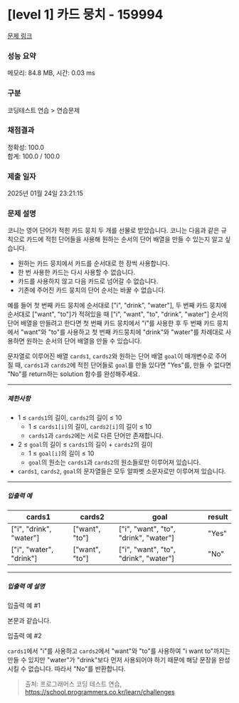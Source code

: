 # [level 1] 카드 뭉치 - 159994 

[문제 링크](https://school.programmers.co.kr/learn/courses/30/lessons/159994) 

### 성능 요약

메모리: 84.8 MB, 시간: 0.03 ms

### 구분

코딩테스트 연습 > 연습문제

### 채점결과

정확성: 100.0<br/>합계: 100.0 / 100.0

### 제출 일자

2025년 01월 24일 23:21:15

### 문제 설명

<p>코니는 영어 단어가 적힌 카드 뭉치 두 개를 선물로 받았습니다. 코니는 다음과 같은 규칙으로 카드에 적힌 단어들을 사용해 원하는 순서의 단어 배열을 만들 수 있는지 알고 싶습니다.</p>

<ul>
<li>원하는 카드 뭉치에서 카드를 순서대로 한 장씩 사용합니다.</li>
<li>한 번 사용한 카드는 다시 사용할 수 없습니다.</li>
<li>카드를 사용하지 않고 다음 카드로 넘어갈 수 없습니다.</li>
<li>기존에 주어진 카드 뭉치의 단어 순서는 바꿀 수 없습니다.</li>
</ul>

<p>예를 들어 첫 번째 카드 뭉치에 순서대로 ["i", "drink", "water"], 두 번째 카드 뭉치에 순서대로 ["want", "to"]가 적혀있을 때 ["i", "want", "to", "drink", "water"] 순서의 단어 배열을 만들려고 한다면 첫 번째 카드 뭉치에서 "i"를 사용한 후 두 번째 카드 뭉치에서 "want"와 "to"를 사용하고 첫 번째 카드뭉치에 "drink"와 "water"를 차례대로 사용하면 원하는 순서의 단어 배열을 만들 수 있습니다.</p>

<p>문자열로 이루어진 배열 <code>cards1</code>, <code>cards2</code>와 원하는 단어 배열&nbsp;<code>goal</code>이 매개변수로 주어질 때, <code>cards1</code>과 <code>cards2</code>에 적힌 단어들로 <code>goal</code>를 만들 있다면 "Yes"를, 만들 수 없다면 "No"를 return하는 solution 함수를 완성해주세요.</p>

<hr>

<h5>제한사항</h5>

<ul>
<li>1 ≤ <code>cards1</code>의 길이, <code>cards2</code>의 길이 ≤ 10

<ul>
<li>1 ≤ <code>cards1[i]</code>의 길이, <code>cards2[i]</code>의 길이 ≤ 10</li>
<li><code>cards1</code>과 <code>cards2</code>에는 서로 다른 단어만 존재합니다.</li>
</ul></li>
<li>2 ≤ <code>goal</code>의 길이 ≤ <code>cards1</code>의 길이 + <code>cards2</code>의 길이

<ul>
<li>1 ≤ <code>goal[i]</code>의 길이 ≤ 10</li>
<li><code>goal</code>의 원소는 <code>cards1</code>과 <code>cards2</code>의 원소들로만 이루어져 있습니다.</li>
</ul></li>
<li><code>cards1</code>, <code>cards2</code>, <code>goal</code>의 문자열들은 모두 알파벳 소문자로만 이루어져 있습니다.</li>
</ul>

<hr>

<h5>입출력 예</h5>
<table class="table">
        <thead><tr>
<th>cards1</th>
<th>cards2</th>
<th>goal</th>
<th>result</th>
</tr>
</thead>
        <tbody><tr>
<td>["i", "drink", "water"]</td>
<td>["want", "to"]</td>
<td>["i", "want", "to", "drink", "water"]</td>
<td>"Yes"</td>
</tr>
<tr>
<td>["i", "water", "drink"]</td>
<td>["want", "to"]</td>
<td>["i", "want", "to", "drink", "water"]</td>
<td>"No"</td>
</tr>
</tbody>
      </table>
<hr>

<h5>입출력 예 설명</h5>

<p>입출력 예 #1</p>

<p>본문과 같습니다.</p>

<p>입출력 예 #2</p>

<p><code>cards1</code>에서 "i"를 사용하고 <code>cards2</code>에서 "want"와 "to"를 사용하여 "i want to"까지는 만들 수 있지만 "water"가 "drink"보다 먼저 사용되어야 하기 때문에 해당 문장을 완성시킬 수 없습니다. 따라서 "No"를 반환합니다.</p>


> 출처: 프로그래머스 코딩 테스트 연습, https://school.programmers.co.kr/learn/challenges